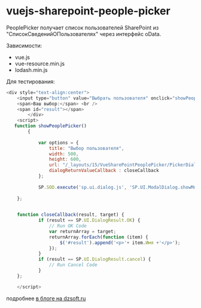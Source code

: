 # vuejs-sharepoint-people-picker

PeoplePicker получает список пользователей SharePoint из "СписокСведенийОПользователях" через интерфейс oData.

 Зависимости:
 * vue.js
 * vue-resource.min.js
 * lodash.min.js

Для тестирования:


```javascript
<div style="text-align:center">
    <input type="button" value="Выбрать пользователя" onclick="showPeoplePicker();" /> <br />
    <span>Ваш выбор:</span> <br />
    <span id="result"></span>
        </div>
    <script>
   function showPeoplePicker()
        {
             
            var options = {
                title: "Выбор пользователя",
                width: 500,
                height: 600,
                url: "/_layouts/15/VueSharePointPeoplePicker/PickerDialog.aspx",
                dialogReturnValueCallback : closeCallback
            };
            
            SP.SOD.execute('sp.ui.dialog.js', 'SP.UI.ModalDialog.showModalDialog', options);
             
	};

        
	function closeCallback(result, target) {
            if (result == SP.UI.DialogResult.OK) {
                // Run OK Code
                var returnArray = target;
                returnArray.forEach(function (item) {
                    $('#result').append('<p>'+ item.Имя +'</p>');
                });
            }
            if (result == SP.UI.DialogResult.cancel) {
                // Run Cancel Code
            }
	};

    </script>
```

подробнее [в блоге на dzsoft.ru](http://dzsoft.ru/post/vue-js-people-picker-from-sharepoint-user-information-list) 
